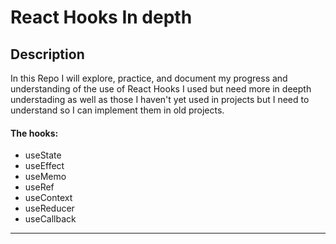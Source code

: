 
# React Hooks In depth

## Description
In this Repo I will explore, practice, and document my progress and understanding of the use of React Hooks I used but need more in deepth understading as well as those I haven't yet used in projects but I need to understand so I can implement them in old projects.

#### The hooks:

- useState
- useEffect
- useMemo
- useRef
- useContext 
- useReducer
- useCallback

---
